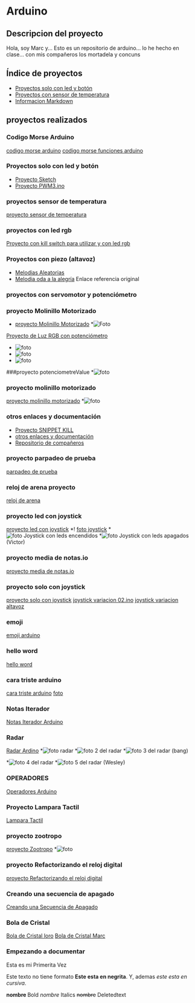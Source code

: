 
# Arduino 
## Descripcion del proyecto
Hola, soy Marc y... Esto es un repositorio de arduino... lo he hecho en clase... con mis compañeros los mortadela y concuns 

## Índice de proyectos

* [Proyectos solo con led y botón](https://github.com/marc125678/Arduino/blob/main/README.md#proyectos-solo-con-led-y-bot%C3%B3n)
* [Proyectos con sensor de temperatura]()
* [Informacion Markdown](https://guides.github.com/pdfs/markdown-cheatsheet-online.pdf)

## proyectos realizados


### Codigo Morse Arduino
[codigo morse arduino](https://github.com/marc125678/Arduino/blob/main/Codigo_Morse_Marc.ino)
[codigo morse funciones arduino](https://github.com/marc125678/Arduino/blob/main/Codigo_Morse_Marc_2.ino)

### Proyectos solo con led y botón

* [Proyecto Sketch](https://github.com/marc125678/Arduino/blob/main/sketch_feb04b.ino)
* [Proyecto PWM3.ino](https://github.com/marc125678/Arduino/blob/main/PWM3.ino)


### proyectos sensor de temperatura
[proyecto sensor de temperatura](https://github.com/marc125678/Arduino/blob/main/Sensor_de_Temperatura_Marc.ino)

### proyectos con led rgb


[Proyecto con kill switch para utilizar y con led rgb](https://github.com/marc125678/Arduino/blob/main/KILL_SWITCH.ino)

### Proyectos con piezo (altavoz)

* [Melodias Aleatorias](https://github.com/marc125678/Arduino/blob/main/MELODIA_AUTOMATICA_MARC.ino)
* [Melodia oda a la alegría](https://github.com/marc125678/Arduino/blob/main/Oda_a_la_alegr_a.ino) Enlace referencia original
 

### proyectos con servomotor y potenciómetro

### proyecto Molinillo Motorizado
* [proyecto Molinillo Motorizado](https://github.com/marc125678/Arduino/blob/main/proyecto_molinillo_motorizado.ino)
*![Foto](https://github.com/marc125678/Arduino/blob/main/IMG_20210218_105032.jpg)

[Proyecto de Luz RGB con potenciómetro](https://github.com/marc125678/Arduino/blob/main/rgb%20y%20potenciometro.ino)
* ![foto](https://github.com/marc125678/Arduino/blob/main/IMG_20210208_123210.jpg)
* ![foto](https://github.com/marc125678/Arduino/blob/main/IMG_20210209_120227.jpg)
* ![foto](https://github.com/marc125678/Arduino/blob/main/IMG_20210216_122330.jpg)

###proyecto potenciometreValue
*![foto](https://github.com/marc125678/Arduino/blob/main/IMG_20210219_132300.jpg)


### proyecto molinillo motorizado
[proyecto molinillo motorizado](https://github.com/marc125678/Arduino/blob/main/proyecto_molinillo_motorizado.ino)
*![foto](https://github.com/marc125678/Arduino/blob/main/IMG_20210219_132300.jpg)

### otros enlaces y documentación

* [Proyecto SNIPPET KILL](https://github.com/marc125678/Arduino/blob/main/SNIPPET_KILL%20SWITCH.CPP)
* [otros enlaces y documentación](https://github.com/marc125678/Arduino#otros-enlaces-y-documentaci%C3%B3n)
* [Repositorio de compañeros](https://github.com/d-prieto/arduinoCourse#repositorios-de-alumnos)

### proyecto parpadeo de prueba
[parpadeo de prueba](https://github.com/marc125678/Arduino/blob/main/Encender_Parpadeo_de_leds.ino)

### reloj de arena proyecto
[reloj de arena](https://github.com/marc125678/Arduino/blob/main/reloj_de_arena_marc.ino)

### proyecto led con joystick
[proyecto led con joystick](https://github.com/marc125678/Arduino/blob/main/proyecto_led_con_joystick_Marc_Navarro.ino)
*! [foto joystick](https://github.com/marc125678/Arduino/blob/main/IMG_20210302_132221.jpg)
*![foto Joystick con leds encendidos](https://github.com/XXDARKNIGHTXX/arduino/blob/main/IMG_20210318_123940.jpg)
*![foto Joystick con leds apagados](https://github.com/XXDARKNIGHTXX/arduino/blob/main/IMG_20210318_133853.jpg) (Victor)

### proyecto media de notas.io
[proyecto media de notas.io](https://github.com/marc125678/Arduino/blob/main/media_de_notas.io.ino)

### proyecto solo con joystick
[proyecto solo con joystick](https://github.com/marc125678/Arduino/blob/main/proyecto_con_solo_joystick.ino)
[joystick variacion 02.ino](https://github.com/marc125678/Arduino/blob/main/Joystick_variacion_02.ino.ino)
[joystick variacion altavoz](https://github.com/marc125678/Arduino/blob/main/Joystick_variacion_altavoz_Marc.ino)

### emoji
[emoji arduino](https://github.com/marc125678/Arduino/tree/main/emoji_Marc)

### hello word
[hello word](https://github.com/marc125678/Arduino/blob/main/hello_word.ino)

### cara triste arduino
[cara triste arduino](https://github.com/marc125678/Arduino/blob/main/cara_triste_arduino.ino)
[foto](https://github.com/marc125678/Arduino/blob/main/IMG_20210311_133758.jpg)

### Notas Iterador 
[Notas Iterador Arduino](https://github.com/marc125678/Arduino/blob/main/Notas_Iterador_Arduino.ino)

### Radar 
[Radar Ardino](https://github.com/marc125678/Arduino/blob/main/Radar_Arduino_Marc.ino)
*![foto radar](https://raw.githubusercontent.com/chenbangwei/Arduino/main/radar.jpg)
*![foto 2 del radar](https://user-images.githubusercontent.com/78345753/111597553-8fc50a80-87ce-11eb-82e6-098d0aa3e5ef.png)
*![foto 3 del radar](https://raw.githubusercontent.com/chenbangwei/Arduino/main/funcion%20a%20la%20derecha.jpg) (bang)

*![foto 4 del radar](https://github.com/Wesley3455/Arduino-/blob/main/1615280440737.jpg)
*![foto 5 del radar](https://github.com/Wesley3455/Arduino-/blob/main/1615280440742.jpg) (Wesley)


### OPERADORES 
[Operadores Arduino](https://github.com/marc125678/Arduino/blob/main/operadores_Arduino_Marc.ino)

### Proyecto Lampara Tactil
[Lampara Tactil](https://github.com/marc125678/Arduino/blob/main/lampara_tactil_Arduino_Marc.ino)

### proyecto zootropo 
[proyecto Zootropo](https://github.com/marc125678/Arduino/blob/main/ZOOTROPO_MARC_ARDUINO.ino)
*![foto](https://github.com/marc125678/Arduino/blob/main/IMG_20210315_133019.jpg)

### proyecto Refactorizando el reloj digital
[proyecto Refactorizando el reloj digital](https://github.com/marc125678/Arduino/blob/main/Refactorizando_el_reloj_digital_Marc.ino)

### Creando una secuencia de apagado
[Creando una Secuencia de Apagado](https://github.com/marc125678/Arduino/blob/main/Creando_una_secuencia_de_apagado_marc.ino)

### Bola de Cristal
[Bola de Cristal loro](https://github.com/marc125678/Arduino/blob/main/Bola_DE_cristal_Loro_Marc.ino)
[Bola de Cristal Marc](https://github.com/marc125678/Arduino/blob/main/Bola_DE_cristal_Marc.ino)




### Empezando a documentar
Esta es mi Primerita Vez

Este texto no tiene formato **Este esta en negrita**. Y, ademas _este esta en cursiva_.

<b> nombre </b> Bold
<i> nombre</i> Italics
<del> nombre</del> Deletedtext




